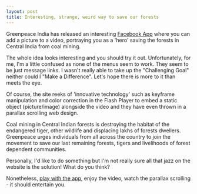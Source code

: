 ```yaml
---
layout: post
title: Interesting, strange, weird way to save our forests
---
```


Greenpeace India has released an interesting <a href="http://foresthero.org?source=blo">Facebook App</a> where you can add a picture to a video, portraying you as a 'hero' saving the forests in Central India from coal mining.

The whole idea looks interesting and you should try it out. Unfortunately, for me, I'm a little confused as none of the menus seem to work. They seem to be just message links. I wasn't really able to take up the "Challenging Goal" neither could I "Make a Difference". Let's hope there is more to it than meets the eye.

Of course, the site reeks of 'innovative technology' such as keyframe manipulation and color correction in the Flash Player to embed a static object (picture/image) alongside the video and they have even thrown in a parallax scrolling web design.

Coal mining in Central Indian forests is destroying the habitat of the endangered tiger, other wildlife and displacing lakhs of forests dwellers. Greenpeace urges individuals from all across the country to join the movement to save our last remaining forests, tigers and livelihoods of forest dependent communities.

Personally, I'd like to do something but I'm not really sure all that jazz on the website is the solution! What do you think?

Nonetheless, <a href="http://foresthero.org?source=blo">play with the app</a>, enjoy the video, watch the parallax scrolling - it should entertain you.
